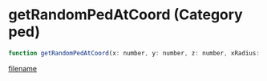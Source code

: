 # getRandomPedAtCoord (Category ped)

```js
function getRandomPedAtCoord(x: number, y: number, z: number, xRadius: number, yRadius: number, zRadius: number, pedType: int): number
```

[filename](getRandomPedAtCoord_m.md ':include')